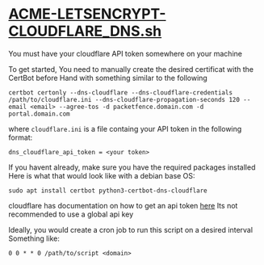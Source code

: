 # [ACME-LETSENCRYPT-CLOUDFLARE_DNS.sh](ACME-LETSENCRYPT-CLOUDFLARE_DNS.sh)
You must have your cloudflare API token somewhere on your machine

To get started, You need to manually create the desired certificat with the CertBot before Hand with something similar to the following
```
certbot certonly --dns-cloudflare --dns-cloudflare-credentials /path/to/cloudflare.ini --dns-cloudflare-propagation-seconds 120 --email <email> --agree-tos -d packetfence.domain.com -d portal.domain.com
```
where `cloudflare.ini` is a file containg your API token in the following format:
```
dns_cloudflare_api_token = <your token>
```
If you havent already, make sure you have the required packages installed
Here is what that would look like with a debian base OS:
```
sudo apt install certbot python3-certbot-dns-cloudflare
```

cloudflare has documentation on how to get an api token [here](https://developers.cloudflare.com/fundamentals/api/get-started/create-token/)
Its not recommended to use a global api key

Ideally, you would create a cron job to run this script on a desired interval
Something like:
```
0 0 * * 0 /path/to/script <domain>
```
